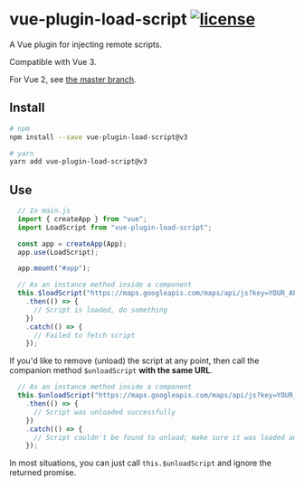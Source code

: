# vue-plugin-load-script [![license](https://img.shields.io/github/license/tserkov/vue-plugin-load-script.svg)]()
A Vue plugin for injecting remote scripts.

Compatible with Vue 3.

For Vue 2, see [the master branch](/tserkov/vue-plugin-load-script/tree/master).

## Install

``` bash
# npm
npm install --save vue-plugin-load-script@v3
```

``` bash
# yarn
yarn add vue-plugin-load-script@v3
```

## Use

```javascript
  // In main.js
  import { createApp } from "vue";
  import LoadScript from "vue-plugin-load-script";

  const app = createApp(App);
  app.use(LoadScript);

  app.mount("#app");
```

```javascript
  // As an instance method inside a component
  this.$loadScript("https://maps.googleapis.com/maps/api/js?key=YOUR_API_KEY")
    .then(() => {
      // Script is loaded, do something
    })
    .catch(() => {
      // Failed to fetch script
    });
```

If you'd like to remove (unload) the script at any point, then call the companion method `$unloadScript` __with the same URL__.

```javascript
  // As an instance method inside a component
  this.$unloadScript("https://maps.googleapis.com/maps/api/js?key=YOUR_API_KEY")
    .then(() => {
      // Script was unloaded successfully
    })
    .catch(() => {
      // Script couldn't be found to unload; make sure it was loaded and that you passed the same URL
    });
```
In most situations, you can just call `this.$unloadScript` and ignore the returned promise.
